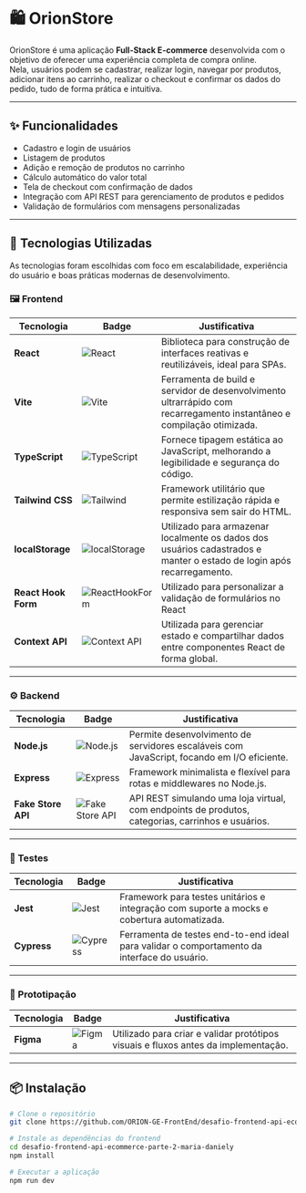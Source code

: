 # 🛍️ OrionStore

OrionStore é uma aplicação **Full-Stack E-commerce** desenvolvida com o objetivo de oferecer uma experiência completa de compra online.  
Nela, usuários podem se cadastrar, realizar login, navegar por produtos, adicionar itens ao carrinho, realizar o checkout e confirmar os dados do pedido, tudo de forma prática e intuitiva.

---

## ✨ Funcionalidades

- Cadastro e login de usuários  
- Listagem de produtos  
- Adição e remoção de produtos no carrinho  
- Cálculo automático do valor total  
- Tela de checkout com confirmação de dados  
- Integração com API REST para gerenciamento de produtos e pedidos  
- Validação de formulários com mensagens personalizadas  

---

## 🚀 Tecnologias Utilizadas

As tecnologias foram escolhidas com foco em escalabilidade, experiência do usuário e boas práticas modernas de desenvolvimento.

### 🖼️ Frontend

| Tecnologia       | Badge                                                                                                                                       | Justificativa                                                                                                               |
|------------------|---------------------------------------------------------------------------------------------------------------------------------------------|-----------------------------------------------------------------------------------------------------------------------------|
| **React**        | ![React](https://img.shields.io/badge/React-61DAFB.svg?style=for-the-badge&logo=React&logoColor=black)                                     | Biblioteca para construção de interfaces reativas e reutilizáveis, ideal para SPAs.                                        |
| **Vite**         | ![Vite](https://img.shields.io/badge/Vite-646CFF.svg?style=for-the-badge&logo=Vite&logoColor=white)                                        | Ferramenta de build e servidor de desenvolvimento ultrarrápido com recarregamento instantâneo e compilação otimizada.     |
| **TypeScript**   | ![TypeScript](https://img.shields.io/badge/TypeScript-3178C6.svg?style=for-the-badge&logo=TypeScript&logoColor=white)                      | Fornece tipagem estática ao JavaScript, melhorando a legibilidade e segurança do código.                                  |
| **Tailwind CSS** | ![Tailwind](https://img.shields.io/badge/Tailwind%20CSS-06B6D4.svg?style=for-the-badge&logo=Tailwind-CSS&logoColor=white)                  | Framework utilitário que permite estilização rápida e responsiva sem sair do HTML.                                        |
| **localStorage** | ![localStorage](https://img.shields.io/badge/localStorage-FFA500.svg?style=for-the-badge&logo=webcomponentsdotorg&logoColor=white)        | Utilizado para armazenar localmente os dados dos usuários cadastrados e manter o estado de login após recarregamento.     |
| **React Hook Form** | ![ReactHookForm](https://img.shields.io/badge/React%20Hook%20Form-EC5990.svg?style=for-the-badge&logo=React-Hook-Form&logoColor=white) | Utilizado para personalizar a validação de formulários no React |
| **Context API** | ![Context API](https://img.shields.io/badge/React%20Context%20API-Implementado-green) | Utilizada para gerenciar estado e compartilhar dados entre componentes React de forma global.

---

### ⚙️ Backend

| Tecnologia   | Badge                                                                                                                            | Justificativa                                                                                      |
|--------------|----------------------------------------------------------------------------------------------------------------------------------|-----------------------------------------------------------------------------------------------------|
| **Node.js**  | ![Node.js](https://img.shields.io/badge/Node.js-5FA04E.svg?style=for-the-badge&logo=nodedotjs&logoColor=white)                   | Permite desenvolvimento de servidores escaláveis com JavaScript, focando em I/O eficiente.         |
| **Express**  | ![Express](https://img.shields.io/badge/Express-000000.svg?style=for-the-badge&logo=Express&logoColor=white)                    | Framework minimalista e flexível para rotas e middlewares no Node.js.                              |
| **Fake Store API** | ![Fake Store API](https://img.shields.io/badge/Fake%20Store%20API-black?style=for-the-badge&logo=databricks) | API REST simulando uma loja virtual, com endpoints de produtos, categorias, carrinhos e usuários. | 

---

### 🧪 Testes

| Tecnologia | Badge                                                                                                                        | Justificativa                                                                                             |
|------------|------------------------------------------------------------------------------------------------------------------------------|------------------------------------------------------------------------------------------------------------|
| **Jest**   | ![Jest](https://img.shields.io/badge/Jest-C21325.svg?style=for-the-badge&logo=Jest&logoColor=white)                          | Framework para testes unitários e integração com suporte a mocks e cobertura automatizada.                |
| **Cypress**| ![Cypress](https://img.shields.io/badge/Cypress-69D3A7.svg?style=for-the-badge&logo=Cypress&logoColor=white)                 | Ferramenta de testes end-to-end ideal para validar o comportamento da interface do usuário.               |

---

### 🎨 Prototipação

| Tecnologia | Badge                                                                                                                       | Justificativa                                                                                  |
|------------|-----------------------------------------------------------------------------------------------------------------------------|-----------------------------------------------------------------------------------------------|
| **Figma**  | ![Figma](https://img.shields.io/badge/Figma-F24E1E.svg?style=for-the-badge&logo=Figma&logoColor=white)                      | Utilizado para criar e validar protótipos visuais e fluxos antes da implementação.           |

---

## 📦 Instalação

```bash
# Clone o repositório
git clone https://github.com/ORION-GE-FrontEnd/desafio-frontend-api-ecommerce-parte-2-maria-daniely.git

# Instale as dependências do frontend
cd desafio-frontend-api-ecommerce-parte-2-maria-daniely
npm install

# Executar a aplicação
npm run dev
